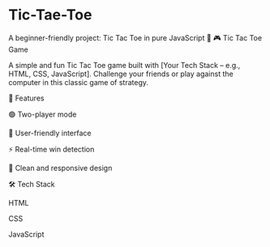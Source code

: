 # Tic-Tae-Toe
A beginner-friendly project: Tic Tac Toe in pure JavaScript 🚀
🎮 Tic Tac Toe Game

A simple and fun Tic Tac Toe game built with [Your Tech Stack – e.g., HTML, CSS, JavaScript].
Challenge your friends or play against the computer in this classic game of strategy.

🚀 Features

🟢 Two-player mode

🔴 User-friendly interface

⚡ Real-time win detection

🎨 Clean and responsive design

🛠️ Tech Stack

HTML

CSS

JavaScript
